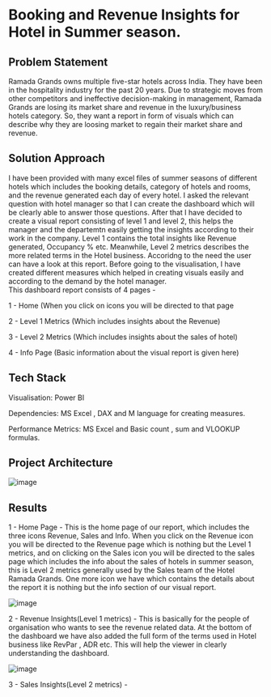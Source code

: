 # Booking and Revenue Insights for Hotel in Summer season.

## Problem Statement
Ramada Grands owns multiple five-star hotels across India. They have been in the hospitality industry for the past 20 years. Due to strategic moves from other competitors and ineffective decision-making in management, Ramada Grands are losing its market share and revenue in the luxury/business hotels category. So, they want a report in form of visuals which can describe why they are loosing market to regain their market share and revenue. 

## Solution Approach
I have been provided with many excel files of summer seasons of different hotels which includes the booking details, category of hotels and rooms, and the revenue generated each day of every hotel. I asked the relevant question with hotel manager so that I can create the dashboard which will be clearly able to answer those questions. After that I have decided to create a visual report consisting of level 1 and level 2, this helps the manager and the departemtn easily getting the insights according to their work in the company. Level 1 contains the total insights like Revenue generated, Occupancy % etc. Meanwhile, Level 2 metrics describes the more related terms in the Hotel business. Accoridng to the need the user can have a look at this report. Before going to the visualisation, I have created different measures which helped in creating visuals easily and according to the demand by the hotel manager.  
This dashboard report consists of 4 pages -

1 - Home (When you click on icons you will be directed to that page

2 - Level 1 Metrics (Which includes insights about the Revenue)

3 - Level 2 Metrics (Which includes insights about the sales of hotel)

4 - Info Page (Basic information about the visual report is given here)

## Tech Stack
Visualisation: Power BI

Dependencies: MS Excel , DAX and M language for creating measures. 

Performance Metrics: MS Excel and Basic count , sum and VLOOKUP formulas.

## Project Architecture

![image](https://github.com/harshvardhan0303/Hospitality-Domain/assets/91109131/5295a585-54e4-418e-904a-fffa4cfab112)

## Results

1 - Home Page - This is the home page of our report, which includes the three icons Revenue, Sales and Info. When you click on the Revenue icon you will be directed to the Revenue page which is nothing but the Level 1 metrics, and on clicking on the Sales icon you will be directed to the sales page which includes the info about the sales of hotels in summer season, this is Level 2 metrics generally used by the Sales team of the Hotel Ramada Grands. One more icon we have which contains the details about the report it is nothing but the info section of our visual report. 

![image](https://github.com/harshvardhan0303/Hospitality-Domain/assets/91109131/f3cf1bff-3c1d-444a-91c6-7dd40f27a6c7)

2 - Revenue Insights(Level 1 metrics) - This is basically for the people of organisation who wants to see the revenue related data. At the bottom of the dashboard we have also added the full form of the terms used in Hotel business like RevPar , ADR etc. This will help the viewer in clearly understanding the dashboard.

![image](https://github.com/harshvardhan0303/Hospitality-Domain/assets/91109131/a4b695f6-a773-43a8-b221-4d68a21f8020)

3 - Sales Insights(Level 2 metrics) - 
